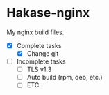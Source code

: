 # Hakase-nginx

My nginx build files.
- [x] Complete tasks
    - [x] Change git

- [ ] Incomplete tasks
    - [ ] TLS v1.3
    - [ ] Auto build (rpm, deb, etc.)
    - [ ] ETC.
